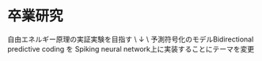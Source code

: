 # 卒業研究
自由エネルギー原理の実証実験を目指す \\
↓ \\
予測符号化のモデルBidirectional predictive coding を Spiking neural network上に実装することにテーマを変更
